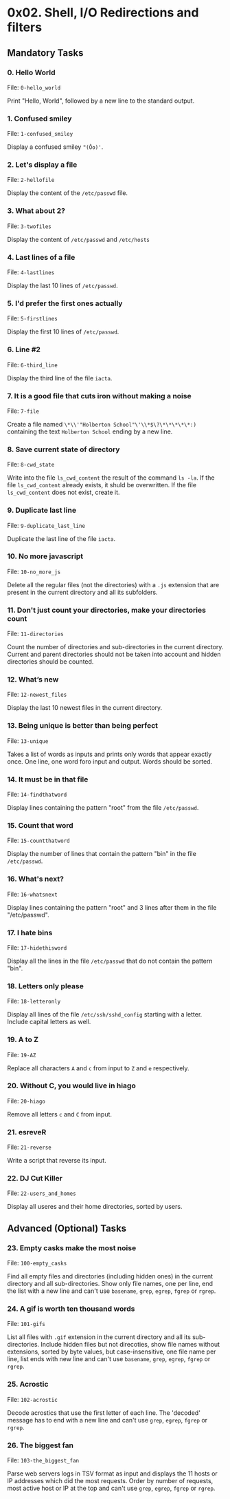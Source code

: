 # 0x02. Shell, I/O Redirections and filters

## Mandatory Tasks

### 0. Hello World

File: `0-hello_world`

Print "Hello, World", followed by a new line to the standard output.

### 1. Confused smiley

File: `1-confused_smiley`

Display a confused smiley `"(Ôo)'`.

### 2. Let's display a file

File: `2-hellofile`

Display the content of the `/etc/passwd` file.

### 3. What about 2?

File: `3-twofiles`

Display the content of `/etc/passwd` and `/etc/hosts`

### 4. Last lines of a file 

File: `4-lastlines`

Display the last 10 lines of `/etc/passwd`.

### 5. I'd prefer the first ones actually

File: `5-firstlines`

Display the first 10 lines of `/etc/passwd`.

### 6. Line #2

File: `6-third_line`

Display the third line of the file `iacta`.

### 7. It is a good file that cuts iron without making a noise

File: `7-file`

Create a file named `\*\\'"Holberton School"\'\\*$\?\*\*\*\*\*:)` containing the text `Holberton School` ending by a new line.

### 8. Save current state of directory

File: `8-cwd_state`

Write into the file `ls_cwd_content` the result of the command `ls -la`. If the file `ls_cwd_content` already exists, it shuld be overwritten. If the file `ls_cwd_content` does not exist, create it.

### 9. Duplicate last line

File: `9-duplicate_last_line`

Duplicate the last line of the file `iacta`.

### 10. No more javascript

File: `10-no_more_js`

Delete all the regular files (not the directories) with a `.js` extension that are present in the current directory and all its subfolders.

### 11. Don't just count your directories, make your directories count

File: `11-directories`

Count the number of directories and sub-directories in the current directory. Current and parent directories should not be taken into account and hidden directories should be counted.

### 12. What’s new

File: `12-newest_files`

Display the last 10 newest files in the current directory.

### 13. Being unique is better than being perfect

File: `13-unique`

Takes a list of words as inputs and prints only words that appear exactly once. One line, one word foro input and output. Words should be sorted.

### 14. It must be in that file

File: `14-findthatword`

Display lines containing the pattern "root"  from the file `/etc/passwd`.

### 15. Count that word

File: `15-countthatword`

Display the number of lines that contain the pattern "bin" in the file `/etc/passwd`.

### 16. What's next?

File: `16-whatsnext`

Display lines containing the pattern "root" and 3 lines after them in the file "/etc/passwd".

### 17. I hate bins

File: `17-hidethisword`

Display all the lines in the file `/etc/passwd` that do not contain the pattern "bin".

### 18. Letters only please

File: `18-letteronly`

Display all lines of the file `/etc/ssh/sshd_config` starting with a letter. Include capital letters as well.

### 19. A to Z

File: `19-AZ`

Replace all characters `A` and `c` from input to `Z` and `e` respectively.

### 20. Without C, you would live in hiago

File: `20-hiago`

Remove all letters `c` and `C` from input.

### 21. esreveR

File: `21-reverse`

Write a script that reverse its input.

### 22. DJ Cut Killer

File: `22-users_and_homes`

Display all useres and their home directories, sorted by users.

## Advanced (Optional) Tasks

### 23. Empty casks make the most noise

File: `100-empty_casks`

Find all empty files and directories (including hidden ones) in the current directory and all sub-directories. Show only file names, one per line, end the list with a new line and can't use `basename`, `grep`, `egrep`, `fgrep` or `rgrep`.

### 24. A gif is worth ten thousand words
File: `101-gifs`

List all files with `.gif` extension in the current directory and all its sub-directories. Include hidden files but not direcoties, show file names without extensions, sorted by byte values, but case-insensitive, one file name per line, list ends with new line and can't use `basename`, `grep`, `egrep`, `fgrep` or `rgrep`.

### 25. Acrostic

File: `102-acrostic`

Decode acrostics that use the first letter of each line. The 'decoded' message has to end with a new line and can't use `grep`, `egrep`, `fgrep` or `rgrep`.

### 26. The biggest fan

File: `103-the_biggest_fan`

Parse web servers logs in TSV format as input and displays the 11 hosts or IP addresses which did the most requests. Order by number of requests, most active host or IP at the top and can't use `grep`, `egrep`, `fgrep` or `rgrep`.
